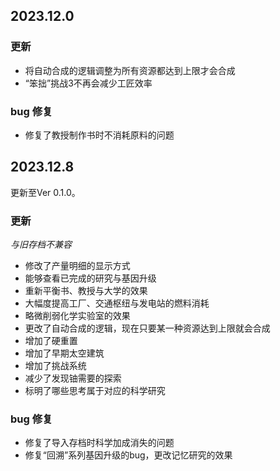 ## 2023.12.0
### 更新
- 将自动合成的逻辑调整为所有资源都达到上限才会合成
- “笨拙”挑战3不再会减少工匠效率
### bug 修复
- 修复了教授制作书时不消耗原料的问题

## 2023.12.8
更新至Ver 0.1.0。
### 更新
*与旧存档不兼容*
- 修改了产量明细的显示方式
- 能够查看已完成的研究与基因升级
- 重新平衡书、教授与大学的效果
- 大幅度提高工厂、交通枢纽与发电站的燃料消耗
- 略微削弱化学实验室的效果
- 更改了自动合成的逻辑，现在只要某一种资源达到上限就会合成
- 增加了硬重置
- 增加了早期太空建筑
- 增加了挑战系统
- 减少了发现铀需要的探索
- 标明了哪些思考属于对应的科学研究
### bug 修复
- 修复了导入存档时科学加成消失的问题
- 修复“回溯”系列基因升级的bug，更改记忆研究的效果